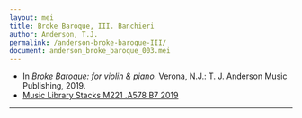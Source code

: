 ```yaml
---
layout: mei
title: Broke Baroque, III. Banchieri
author: Anderson, T.J.
permalink: /anderson-broke-baroque-III/
document: anderson_broke_baroque_003.mei
---
```


- In *Broke Baroque: for violin & piano.* Verona, N.J.: T. J. Anderson Music Publishing, 2019.
- <a href="https://tufts-primo.hosted.exlibrisgroup.com/permalink/f/bnf7qa/01TUN_ALMA21221659650003851" target="_blank">Music Library Stacks M221 .A578 B7 2019</a>

---
